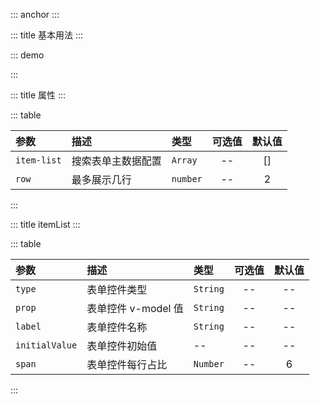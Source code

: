::: anchor
:::

::: title 基本用法
:::

::: demo

<template>
  <el-card shadow="never">
    <dyy-search-form
      :item-list="itemList"
      :row="2"
      size="mini"
      label-width="100px"
      @handle-search="handleSearch">
    </dyy-search-form>
  </el-card>
</template>
<script>
	export default {
    data() {
      return {
        itemList: [
          {type: "input", label: "输入框", prop: 'test', initialValue: null, placeholder: '请输入', span: 6},
          {
            type: "select", 
            label: "选择框",
            prop: 'test1', 
            options:[
              {label: '选择1', value: 'select1'},
              {label: '选择2', value: 'select2'},
            ], 
            initialValue: null,
            placeholder: '请选择',
            span: 6
          },
          {
            type: "select", 
            label: "多选择框",
            prop: 'test2', 
            options:[
              {label: '选择1', value: 'select1'},
              {label: '选择2', value: 'select2'},
              {label: '选择3', value: 'select3'},
              {label: '选择4', value: 'select4'},
            ], 
            initialValue: [],
            multiple: true,
            collapseTags: true,
            placeholder: '请选择',
            span: 6
          },
          {
            type: "select", 
            label: "远程加载",
            prop: 'test4', 
            options:[], 
            initialValue: [],
            multiple: true,
            collapseTags: true,
            filterable: true,
            remote: true,
            remoteMethod: (key) => this.remoteMethod(key, 'test4'),
            reserveKeyword: true,
            placeholder: '请选择',
            span: 6
          },
          {type: "input", label: "输入框", prop: 'test5', initialValue: null, placeholder: '请输入', span: 6},
          {type: "input", label: "输入框", prop: 'test6', initialValue: null, placeholder: '请输入', span: 6},
          {type: "input", label: "输入框", prop: 'test7', initialValue: null, placeholder: '请输入'},
          {type: "input", label: "输入框", prop: 'test8', initialValue: null, placeholder: '请输入', span: 6},
        ],
        queryForm: {
          size: 20,
          page: 1,
        },
      }
    },
    mounted() {
      this.$message.success('加载测试'); 
      this.getList({page:1, size:50}).then(res => {
        console.log(res);
      });
      this.remoteMethod('', 'test4')
    },
    methods: {
      handleSearch(data) {
        console.log(data);
      },
      async remoteMethod(key, prop) {
        const {list} = await this.getList(this.queryForm);
        this.itemList.forEach(item => {
          if(item.prop === prop) {
            item.options = list
          }
        })
      },
      getList({page, size}) {
        return new Promise((resolve) => {
          setTimeout(() => {
            resolve(this.$DUI.mock({
                  ['list|'+ size]: [
                    {
                      'id|+1': 1,
                      'value|+1': 1000* page,
                      'label':'@cname',
                    }
                  ],
                  page,
                  size,
                  total: page* size,
              }))
          }, 1000)
        })
      }
    }
}
</script>

:::

::: title 属性
:::

::: table

| 参数        | 描述               | 类型     | 可选值 | 默认值 |
| :---------- | :----------------- | :------- | :----: | :----: |
| `item-list` | 搜索表单主数据配置 | `Array`  |   --   |   []   |
| `row`       | 最多展示几行       | `number` |   --   |   2    |

:::

::: title itemList
:::

::: table

| 参数           | 描述                | 类型     | 可选值 | 默认值 |
| :------------- | :------------------ | :------- | :----: | :----: |
| `type`         | 表单控件类型        | `String` |   --   |   --   |
| `prop`         | 表单控件 v-model 值 | `String` |   --   |   --   |
| `label`        | 表单控件名称        | `String` |   --   |   --   |
| `initialValue` | 表单控件初始值      | --       |   --   |   --   |
| `span`         | 表单控件每行占比    | `Number` |   --   |   6    |

:::
